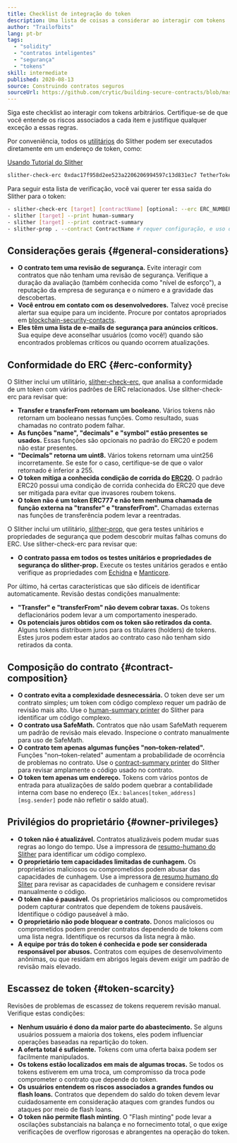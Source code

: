```yaml
---
title: Checklist de integração do token
description: Uma lista de coisas a considerar ao interagir com tokens
author: "Trailofbits"
lang: pt-br
tags:
  - "solidity"
  - "contratos inteligentes"
  - "segurança"
  - "tokens"
skill: intermediate
published: 2020-08-13
source: Construindo contratos seguros
sourceUrl: https://github.com/crytic/building-secure-contracts/blob/master/development-guidelines/token_integration.md
---
```


Siga este checklist ao interagir com tokens arbitrários. Certifique-se de que você entende os riscos associados a cada item e justifique qualquer exceção a essas regras.

Por conveniência, todos os [utilitários](https://github.com/crytic/slither#tools) do Slither podem ser executados diretamente em um endereço de token, como:

[Usando Tutorial do Slither](/developers/tutorials/how-to-use-slither-to-find-smart-contract-bugs/)

```bash
slither-check-erc 0xdac17f958d2ee523a2206206994597c13d831ec7 TetherToken
```

Para seguir esta lista de verificação, você vai querer ter essa saída do Slither para o token:

```bash
- slither-check-erc [target] [contractName] [optional: --erc ERC_NUMBER]
- slither [target] --print human-summary
- slither [target] --print contract-summary
- slither-prop . --contract ContractName # requer configuração, e uso de Echidna e Manticore
```

## Considerações gerais {#general-considerations}

- **O contrato tem uma revisão de segurança.** Evite interagir com contratos que não tenham uma revisão de segurança. Verifique a duração da avaliação (também conhecida como "nível de esforço"), a reputação da empresa de segurança e o número e a gravidade das descobertas.
- **Você entrou em contato com os desenvolvedores.** Talvez você precise alertar sua equipe para um incidente. Procure por contatos apropriados em [blockchain-security-contacts](https://github.com/crytic/blockchain-security-contacts).
- **Eles têm uma lista de e-mails de segurança para anúncios críticos.** Sua equipe deve aconselhar usuários (como você!) quando são encontrados problemas críticos ou quando ocorrem atualizações.

## Conformidade do ERC {#erc-conformity}

O Slither inclui um utilitário, [slither-check-erc](https://github.com/crytic/slither/wiki/ERC-Conformance), que analisa a conformidade de um token com vários padrões de ERC relacionados. Use slither-check-erc para revisar que:

- **Transfer e transferFrom retornam um booleano.** Vários tokens não retornam um booleano nessas funções. Como resultado, suas chamadas no contrato podem falhar.
- **As funções "name", "decimals" e "symbol" estão presentes se usados.** Essas funções são opcionais no padrão do ERC20 e podem não estar presentes.
- **"Decimals" retorna um uint8.** Vários tokens retornam uma uint256 incorretamente. Se este for o caso, certifique-se de que o valor retornado é inferior a 255.
- **O token mitiga a conhecida condição de corrida do [ERC20](https://github.com/Nephele/EIPs/issues/20#issuecomment-263524729).** O padrão ERC20 possui uma condição de corrida conhecida do ERC20 que deve ser mitigada para evitar que invasores roubem tokens.
- **O token não é um token ERC777 e não tem nenhuma chamada de função externa na "transfer" e "transferFrom".** Chamadas externas nas funções de transferência podem levar a reentradas.

O Slither inclui um utilitário, [slither-prop](https://github.com/crytic/slither/wiki/Property-generation), que gera testes unitários e propriedades de segurança que podem descobrir muitas falhas comuns do ERC. Use slither-check-erc para revisar que:

- **O contrato passa em todos os testes unitários e propriedades de segurança do slither-prop.** Execute os testes unitários gerados e então verifique as propriedades com [Echidna](https://github.com/crytic/echidna) e [Manticore](https://manticore.readthedocs.io/en/latest/verifier.html).

Por último, há certas características que são difíceis de identificar automaticamente. Revisão destas condições manualmente:

- **"Transfer" e "transferFrom" não devem cobrar taxas.** Os tokens deflacionários podem levar a um comportamento inesperado.
- **Os potenciais juros obtidos com os token são retirados da conta.** Alguns tokens distribuem juros para os titulares (holders) de tokens. Estes juros podem estar atados ao contrato caso não tenham sido retirados da conta.

## Composição do contrato {#contract-composition}

- **O contrato evita a complexidade desnecessária.** O token deve ser um contrato simples; um token com código complexo requer um padrão de revisão mais alto. Use o [human-summary printer](https://github.com/crytic/slither/wiki/Printer-documentation#human-summary) do Slither para identificar um código complexo.
- **O contrato usa SafeMath.** Contratos que não usam SafeMath requerem um padrão de revisão mais elevado. Inspecione o contrato manualmente para uso de SafeMath.
- **O contrato tem apenas algumas funções "non–token-related".** Funções "non–token-related" aumentam a probabilidade de ocorrência de problemas no contrato. Use o [contract-summary printer](https://github.com/crytic/slither/wiki/Printer-documentation#contract-summary) do Slither para revisar amplamente o código usado no contrato.
- **O token tem apenas um endereço.** Tokens com vários pontos de entrada para atualizações de saldo podem quebrar a contabilidade interna com base no endereço (Ex.: `balances[token_address][msg.sender]` pode não refletir o saldo atual).

## Privilégios do proprietário {#owner-privileges}

- **O token não é atualizável.** Contratos atualizáveis podem mudar suas regras ao longo do tempo. Use a impressora de [resumo-humano do Slither](https://github.com/crytic/slither/wiki/Printer-documentation#contract-summary) para identificar um código complexo.
- **O proprietário tem capacidades limitadas de cunhagem.** Os proprietários maliciosos ou comprometidos podem abusar das capacidades de cunhagem. Use a impressora [de resumo humano do Sliter](https://github.com/crytic/slither/wiki/Printer-documentation#contract-summary) para revisar as capacidades de cunhagem e considere revisar manualmente o código.
- **O token não é pausável.** Os proprietários maliciosos ou comprometidos podem capturar contratos que dependem de tokens pausáveis. Identifique o código pauseável à mão.
- **O proprietário não pode bloquear o contrato.** Donos maliciosos ou comprometidos podem prender contratos dependendo de tokens com uma lista negra. Identifique os recursos da lista negra à mão.
- **A equipe por trás do token é conhecida e pode ser considerada responsável por abusos.** Contratos com equipes de desenvolvimento anônimas, ou que residam em abrigos legais devem exigir um padrão de revisão mais elevado.

## Escassez de token {#token-scarcity}

Revisões de problemas de escassez de tokens requerem revisão manual. Verifique estas condições:

- **Nenhum usuário é dono da maior parte do abastecimento.** Se alguns usuários possuem a maioria dos tokens, eles podem influenciar operações baseadas na repartição do token.
- **A oferta total é suficiente.** Tokens com uma oferta baixa podem ser facilmente manipulados.
- **Os tokens estão localizados em mais de algumas trocas.** Se todos os tokens estiverem em uma troca, um compromisso da troca pode comprometer o contrato que depende do token.
- **Os usuários entendem os riscos associados a grandes fundos ou flash loans.** Contratos que dependem do saldo do token devem levar cuidadosamente em consideração ataques com grandes fundos ou ataques por meio de flash loans.
- **O token não permite flash minting**. O "Flash minting" pode levar a oscilações substanciais na balança e no fornecimento total, o que exige verificações de overflow rigorosas e abrangentes na operação do token.
